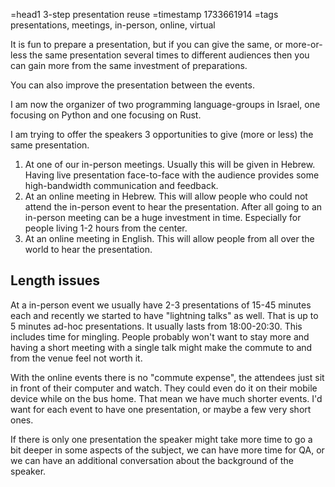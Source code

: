 =head1 3-step presentation reuse
=timestamp 1733661914
=tags presentations, meetings, in-person, online, virtual

It is fun to prepare a presentation, but if you can give the same, or more-or-less the same presentation several times to different audiences then you can gain more from the same investment of preparations.

You can also improve the presentation between the events.

I am now the organizer of two programming language-groups in Israel, one focusing on Python and one focusing on Rust.

I am trying to offer the speakers 3 opportunities to give (more or less) the same presentation.

1. At one of our in-person meetings. Usually this will be given in Hebrew. Having live presentation face-to-face with the audience provides some high-bandwidth communication and feedback.
1. At an online meeting in Hebrew. This will allow people who could not attend the in-person event to hear the presentation. After all going to an in-person meeting can be a huge investment in time. Especially for people living 1-2 hours from the center.
1. At an online meeting in English. This will allow people from all over the world to hear the presentation.


## Length issues

At a in-person event we usually have 2-3 presentations of 15-45 minutes each and recently we started to have "lightning talks" as well. That is up to 5 minutes ad-hoc presentations. It usually lasts from 18:00-20:30. This includes time for mingling.
People probably won't want to stay more and having a short meeting with a single talk might make the commute to and from the venue feel not worth it.

With the online events there is no "commute expense", the attendees just sit in front of their computer and watch. They could even do it on their mobile device while on the bus home.
That mean we have much shorter events. I'd want for each event to have one presentation, or maybe a few very short ones.

If there is only one presentation the speaker might take more time to go a bit deeper in some aspects of the subject, we can have more time for QA, or we can have an additional conversation about the background of the speaker.

